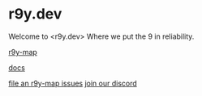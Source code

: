 # r9y.dev

Welcome to <r9y.dev>
Where we put the 9 in reliability.

[r9y-map](https://r9y.dev)

[docs](https://r9y.dev/docs)

[file an r9y-map issues](https://github.com/r9y-dev/r9y-map/issues)
[join our discord](https://discord.com/invite/7exuFDbsrx)
